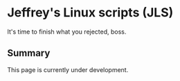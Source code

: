 # Jeffrey's Linux scripts (JLS)
It's time to finish what you rejected, boss.

## Summary
This page is currently under development.
